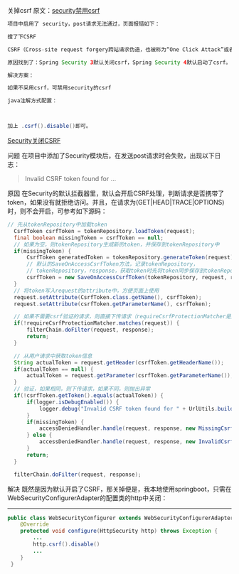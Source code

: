 关掉csrf 原文：[security禁用csrf](https://blog.csdn.net/icanactnow2/article/details/53515844) 

```java
项目中启用了 security，post请求无法通过，页面报错如下：

搜了下CSRF

CSRF（Cross-site request forgery跨站请求伪造，也被称为“One Click Attack”或者Session Riding，通常缩写为CSRF或者XSRF，是一种对网站的恶意利用。为了防止跨站提交攻击，通常会配置csrf。

原因找到了：Spring Security 3默认关闭csrf，Spring Security 4默认启动了csrf。

解决方案：

如果不采用csrf，可禁用security的csrf

java注解方式配置：



加上 .csrf().disable()即可。
```

[Security关闭CSRF]()

问题
在项目中添加了Security模块后，在发送post请求时会失败，出现以下日志：

>  Invalid CSRF token found for ...

原因
在Security的默认拦截器里，默认会开启CSRF处理，判断请求是否携带了token，如果没有就拒绝访问。并且，在请求为(GET|HEAD|TRACE|OPTIONS)时，则不会开启，可参考如下源码：

``` java
// 先从tokenRepository中加载token  
  CsrfToken csrfToken = tokenRepository.loadToken(request);  
  final boolean missingToken = csrfToken == null;  
  // 如果为空，则tokenRepository生成新的token，并保存到tokenRepository中  
  if(missingToken) {  
      CsrfToken generatedToken = tokenRepository.generateToken(request);  
      // 默认的SaveOnAccessCsrfToken方法，记录tokenRepository，  
      // tokenRepository，response，获取token时先将token同步保存到tokenRepository中  
      csrfToken = new SaveOnAccessCsrfToken(tokenRepository, request, response, generatedToken);  
  }  
  // 将token写入request的attribute中，方便页面上使用  
  request.setAttribute(CsrfToken.class.getName(), csrfToken);  
  request.setAttribute(csrfToken.getParameterName(), csrfToken);  

  // 如果不需要csrf验证的请求，则直接下传请求（requireCsrfProtectionMatcher是默认的对象，对符合^(GET|HEAD|TRACE|OPTIONS)$的请求不验证）  
  if(!requireCsrfProtectionMatcher.matches(request)) {  
      filterChain.doFilter(request, response);  
      return;  
  }  

  // 从用户请求中获取token信息  
  String actualToken = request.getHeader(csrfToken.getHeaderName());  
  if(actualToken == null) {  
      actualToken = request.getParameter(csrfToken.getParameterName());  
  }  
  // 验证，如果相同，则下传请求，如果不同，则抛出异常  
  if(!csrfToken.getToken().equals(actualToken)) {  
      if(logger.isDebugEnabled()) {  
          logger.debug("Invalid CSRF token found for " + UrlUtils.buildFullRequestUrl(request));  
      }  
      if(missingToken) {  
          accessDeniedHandler.handle(request, response, new MissingCsrfTokenException(actualToken));  
      } else {  
          accessDeniedHandler.handle(request, response, new InvalidCsrfTokenException(csrfToken, actualToken));  
      }  
      return;  
  }  

  filterChain.doFilter(request, response);  
```



解决
既然是因为默认开启了CSRF，那关掉便是，我本地使用springboot，只需在WebSecurityConfigurerAdapter的配置类的http中关闭：


--------------------- 

``` java
public class WebSecurityConfigurer extends WebSecurityConfigurerAdapter {
    @Override
    protected void configure(HttpSecurity http) throws Exception {
        ...
        http.csrf().disable()
        ...
    }
 }
```




